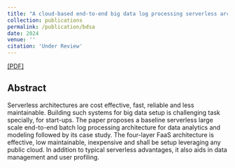 ```yaml
---
title: "A cloud-based end-to-end big data log processing serverless architecture for batch analytics and modeling"
collection: publications
permalink: /publication/bdsa
date: 2024
venue: ''
citation: 'Under Review'
---
```

 

[[PDF]](http://kaustuvkunal.github.io/files/bdsa.pdf)  


## Abstract

Serverless architectures are cost effective, fast, reliable and less maintainable. Building such systems for big data setup is challenging task specially, for start-ups. The paper proposes a baseline serverless large scale end-to-end batch log processing architecture for data analytics and modeling followed by its case study. The four-layer FaaS architecture is effective, low maintainable, inexpensive and shall be setup leveraging any public cloud. In addition to typical serverless advantages, it also aids in data management and user profiling.
